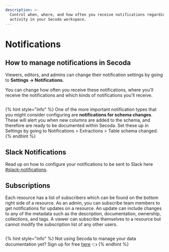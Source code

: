 ```yaml
---
description: >-
  Control when, where, and how often you receive notifications regarding the
  activity in your Secoda workspace.
---
```


# Notifications

## **How to manage notifications in Secoda** <a href="#h_3a4bfd6458" id="h_3a4bfd6458"></a>

Viewers, editors, and admins can change their notification settings by going to **Settings -> Notifications.**

You can change how often you receive these notifications, where you'll receive the notifications and which kinds of notifications you'll receive.

<figure><img src="https://secoda-public-media-assets.s3.amazonaws.com/image%20(1)%20(1).png" alt=""><figcaption></figcaption></figure>

{% hint style="info" %}
One of the more important notification types that you might consider configuring are **notifications for schema changes**. These will alert you when new columns are added to the schema, and therefore are ready to be documented within Secoda. Set these up in Settings by going to Notifications > Extractions > Table schema changed.
{% endhint %}

## Slack Notifications

Read up on how to configure your notifications to be sent to Slack here [#slack-notifications](notifications.md#slack-notifications "mention").

## Subscriptions

Each resource has a list of subscribers which can be found on the bottom right side of a resource. As an admin, you can subscribe team members to get notifications for updates on a resource. An update can include changes to any of the metadata such as the description, documentation, ownership, collections, and tags. A viewer can subscribe themselves to a resource but cannot modify the subscription list of any other users.

<figure><img src="https://secoda-public-media-assets.s3.amazonaws.com/image%20(2).png" alt=""><figcaption></figcaption></figure>

{% hint style="info" %}
Not using Secoda to manage your data documentation yet? Sign up for free [here](http://app.secoda.co/) 👈
{% endhint %}
